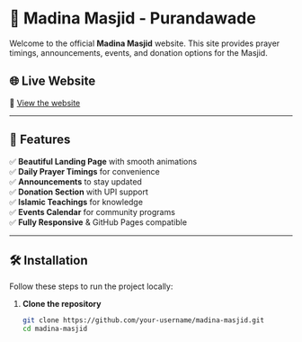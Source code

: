 
# 🕌 Madina Masjid - Purandawade

Welcome to the official **Madina Masjid** website. This site provides prayer timings, announcements, events, and donation options for the Masjid.

## 🌐 Live Website  
🔗 [View the website](https://your-username.github.io/madina-masjid/)  

---

## 📌 Features
✅ **Beautiful Landing Page** with smooth animations  
✅ **Daily Prayer Timings** for convenience  
✅ **Announcements** to stay updated  
✅ **Donation Section** with UPI support  
✅ **Islamic Teachings** for knowledge  
✅ **Events Calendar** for community programs  
✅ **Fully Responsive** & GitHub Pages compatible  

---

## 🛠️ Installation  
Follow these steps to run the project locally:  

1. **Clone the repository**  
   ```sh
   git clone https://github.com/your-username/madina-masjid.git
   cd madina-masjid
